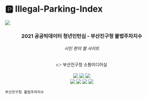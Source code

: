 # 🅿️ Illegal-Parking-Index 
![](https://github.com/dua9920/Illegal-Parking-Index/blob/main/main.png)
<div align='center'>
  <h3> <b>2021 공공빅데이터 청년인턴십 - 부산진구청 불법주차지수</b> </h3>
  <h6>시민 편의 웹 사이트</h6>
  <p>👉 부산진구청 소통미디어실</p>

<img src="https://img.shields.io/badge/Vue.js-4FC08D?style=flat-square&logo=Vue.js&logoColor=white"/></a>
<img src="https://img.shields.io/badge/HTML-E34F26?style=flat-square&logo=HTML5&logoColor=white"/></a>
<img src="https://img.shields.io/badge/CSS-1572B6?style=flat-square&logo=CSS3&logoColor=white"/></a>
<br/>
<img src="https://img.shields.io/badge/Node.js-339933?style=flat-square&logo=Node.js&logoColor=white"/></a>
<img src="https://img.shields.io/badge/MySQL-4479A1?style=flat-square&logo=MySQL&logoColor=white"/></a>
<img src="https://img.shields.io/badge/JavaScript-F7DF1E?style=flat-square&logo=JavaScript&logoColor=white"/></a>
<img src="https://img.shields.io/badge/D3.js-F9A03C?style=flat-square&logo=D3.js&logoColor=white"/></a>

</div>

```
부산진구청 불법주차지수
```

